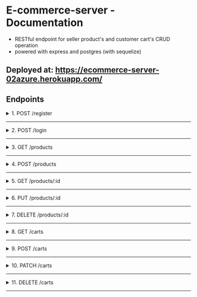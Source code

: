 # E-commerce-server - Documentation
* RESTful endpoint for seller product's and customer cart's CRUD operation
* powered with express and postgres (with sequelize)

## Deployed at: https://ecommerce-server-02azure.herokuapp.com/

## Endpoints 

<details>
<summary>1. POST /register</summary>

&nbsp;

> Register a new user ( as customer )

&nbsp;

**Request Body**
``` JS
{
  username: "otong322 <alphanumeric>" 
  email: "otong@mail.com",
  password: "pass123"
}
```

**Response (201)**
``` JSON
{
  "id": 1,
  "username": "otong322",
  "email": "otong@mail.com"
}
```

**Response (400) (validation error: example: username is using non alphanumeric and incorrect email format)**
``` JSON
{
  "error": [
    "Please fill username with alphanumeric characters only",
    "Please fill your email with following format: example@mail.com"
  ]
}
```

**Response (400) (Email or username is already registered)**
``` JSON
{
  "error": "This username or email is already registered"
}
```
</details>

---

<details>
<summary>2. POST /login</summary>

&nbsp;

> Logging in a user

&nbsp;

**Request Body**
``` JS
{
  username: "lilynano",
  password: "lilily"
}
```

**Response (200)**
``` JSON
{
    "access_token": "eyJhbGciOiJIUzI1NiIsInR5cCI6IkpXVCJ9.eyJpZCI6MSwidXNlcm5hbWUiOiJsaWx5bmFubyIsImlhdCI6MTYxNzcwMjYwNX0.qjLvckyJeKDSlYKZDqZiAHqazqiUU_zzFNYdu3uXD08",
    "username": "lilynano"
```

**Response (400) (id and/or password is empty or null)**
``` JSON
{
  "error": "Please fill both of the fields"
}
```

**Response (400) (id and/or password isn't matched with any user)**
``` JSON
{
  "error": "Incorrect Username or Password"
}
```

</details>

---

<details>
<summary>3. GET /products</summary>

&nbsp;

> View all products 

&nbsp;

**Response (200)**
``` JSON
[
    {
        "id": 6,
        "name": "Raigeki LOB SR unlimited",
        "image_url": "https://i.imgur.com/47TZSQe.jpg",
        "price": 280000,
        "stock": 3,
        "category": "single",
        "detail": "Near Mint condition",
        "createdAt": "2021-04-12T14:04:15.948Z",
        "updatedAt": "2021-04-12T14:04:15.948Z"
    },
    {
        "id": 7,
        "name": "Pokeball Leather Deck Case",
        "image_url": "https://i.imgur.com/IfY0Mj2.jpg",
        "price": 80000,
        "stock": 9,
        "category": "accessory",
        "detail": "High quality deckbox that is enough for 100 large-sized TCG",
        "createdAt": "2021-04-12T14:04:15.948Z",
        "updatedAt": "2021-04-12T14:04:15.948Z"
    },
    ...
]
```
</details>

---
<details>
<summary>4. POST /products</summary>

&nbsp;

> Add a new product 

&nbsp;

**Request Header**
``` JSON
{
  "access_token": "<your access token>"
}
```

**Request Body**
``` JS
{
  name: "smartpon galaksi syamsyung S322",
  image_url: "https://i.kym-cdn.com/entries/icons/facebook/000/025/382/Screen_Shot_2018-02-06_at_3.37.14_PM.jpg",
  price: 32200000,
  stock: 2,
  category: "gadget"
}
```

**Response (201)**
``` JSON
{
  "id": 3,
  "name": "smartpon galaksi syamsyung S322",
  "image_url": "https://i.kym-cdn.com/entries/icons/facebook/000/025/382/Screen_Shot_2018-02-06_at_3.37.14_PM.jpg",
  "price": 32200000,
  "stock": 2,
  "detail": null,
  "category": "gadget",
  "updatedAt": "2021-06-06T09:54:55.311Z",
  "createdAt": "2021-06-06T09:54:55.311Z"
}
```

**Response (400) (validation error, ex: empty name and invalid image_url)**
``` JSON
{
  "error": [
    "Product name can't be empty",
    "image_url must be an URL link"
  ]
}
```
</details>

---
<details>
<summary>5. GET /products/:id</summary>

&nbsp;

> View one product with matched Id

&nbsp;

**Request Header**
``` JSON
{
  "access_token": "<your access token>"
}
```

**Request Parameters**
``` JSON
{
  "id": "<Product id that you want to get>"
}
```

**Response (200)**
``` JSON
{
  "id": 6,
  "name": "Raigeki LOB SR unlimited",
  "image_url": "https://i.imgur.com/47TZSQe.jpg",
  "price": 280000,
  "stock": 3,
  "category": "single",
  "detail": "Near Mint condition",
  "createdAt": "2021-04-12T14:04:15.948Z",
  "updatedAt": "2021-04-12T14:04:15.948Z"
},
```

**Response (404) (id isn't matched with any task)**
``` JSON
{
    "error": "Product with this id is not found"
}
```

</details>

---

<details>
<summary>6. PUT /products/:id</summary>

&nbsp;

> Update a product's data

&nbsp;

**Request Header**
``` JSON
{
  "access_token": "<your access token>"
}
```

**Request Parameters**
``` JSON
{
  "id": "<Product id that you want to update>"
}
```

**Request Body**
``` JS
{
  name: "Edited Name",
  image_url: "https://edited.com/image.jpg",
  price: 3000,
  stock: 10,
  category: "edited cat",
  detail: "edited detail"
}
```

**Response (200)**
``` JSON
{
  "id": 6,
  "name": "Edited Name",
  "image_url": "https://edited.com/image.jpg",
  "price": 3000,
  "stock": 10,
  "category": "edited cat",
  "detail": "edited detail",
  "createdAt": "2021-04-12T14:04:15.948Z",
  "updatedAt": "2021-04-12T14:04:15.948Z"
},
```
**Response (400) (validation error, example: null name)**
``` JSON
{
  "error": [
    "Please fill the product's name"
  ]
}
```
**Response (404) (id isn't matched with any product)**
``` JSON
{
    "error": "Product with this id is not found"
}
```
</details>

---

<details>
<summary>7. DELETE /products/:id</summary>

&nbsp;

> Delete a product

&nbsp;

**Request Header**
``` JSON
{
  "access_token": "<your access token>"
}
```

**Request Parameters**
``` JSON
{
  "id": "<Product id that you want to delete>"
}
```

**Response (200) (with params id = 5)**
``` JSON
{
    "message": "Product with id 5 has been successfully deleted"
}
```

**Response (404) (id isn't matched with any product)**
``` JSON
{
    "error": "Product with this id is not found"
}
```
</details>

---

<details>
<summary>8. GET /carts</summary>

&nbsp;

> Show all user's product in cart

&nbsp;

**Request Header**
``` JSON
{
  "access_token": "<your access token>"
}
```

**Response (200) (will show as empty array if there is no product in user's cart)**
``` JSON
[
  {
    "id": 3,
    "name": "Custom Playmat: Trails of Cold Steel 3",
    "image_url": "https://i.imgur.com/6EkDeLT.png",
    "price": 270000,
    "stock": 2,
    "category": "accessory",
    "detail": "Custom 30 x 45 cm rubber playmat featuring Trails of Cold Steel 3!",
    "createdAt": "2021-04-13T13:37:27.005Z",
    "updatedAt": "2021-04-13T13:37:27.005Z",
    "Cart": {
      "quantity": 1
    }
  },
  {
    "id": 2,
    "name": "Pokeball Leather Deck Case",
    "image_url": "https://i.imgur.com/IfY0Mj2.jpg",
    "price": 80000,
    "stock": 9,
    "category": "accessory",
    "detail": "High quality deckbox that is enough for 100 large-sized TCG",
    "createdAt": "2021-04-13T13:37:27.005Z",
    "updatedAt": "2021-04-13T13:37:27.005Z",
    "Cart": {
      "quantity": 3
    }
  }
]
```

**Response (400) (using admin token key)**
``` JSON
{
  "error": "You are not authorized for this action"
}
```
</details>

---

<details>
<summary>9. POST /carts</summary>

&nbsp;

> Add a product to user's cart. Will patch the cart instead by adding the quantity from POST input if user already own that product in their cart

&nbsp;

**Request Header**
``` JSON
{
  "access_token": "<your access token>"
}
```

**Request Body**
``` JS
{
  ProductId: "<ProductId that you want to add to the cart>",
  quantity: 2 //Number of product that you want to add
}
```

**Response (201)**
``` JSON
{
  "UserId": 2,
  "ProductId": 4,
  "quantity": 2,
  "updatedAt": "2021-04-13T14:27:27.516Z",
  "createdAt": "2021-04-13T14:27:27.516Z"
}
```
**Response (200) (Product already exist in user's cart)**
``` JSON
{
  "UserId": 2,
  "ProductId": 3,
  "quantity": 2,
  "createdAt": "2021-04-13T13:37:27.063Z",
  "updatedAt": "2021-04-13T14:39:52.220Z"
}
```

**Response (400) (Product is not exist yet in cart AND negative or 0 quantity)**
> 0 or negative quantity will substract to the current cart if that product is already exist, and will throw error from PATCH endpoint if the substracted quantity is not a positive number

``` JSON
{
  "error": [
    "Quantity must be a positive number"
  ]
}
```

**Response (400) (quantity is greater than that product's stock)**
``` JSON
{
  "error": "You can't have a quantity with more than product's stock value"
}
```

</details>

---
<details>
<summary>10. PATCH /carts</summary>

&nbsp;

> Update the quantity of a product in user's cart

&nbsp;

**Request Header**
``` JSON
{
  "access_token": "<your access token>"
}
```

**Request Body**
``` JS
{
  ProductId: "<ProductId that you want to update in the cart>",
  quantity: 2 //Number of product that you want to update into
}
```

**Response (200)**
``` JSON
{
  "UserId": 2,
  "ProductId": 3,
  "quantity": 2,
  "createdAt": "2021-04-13T13:37:27.063Z",
  "updatedAt": "2021-04-13T14:39:52.220Z"
}
```

**Response (400) (quantity is greater than that product's stock)**
``` JSON
{
  "error": "You can't have a quantity with more than product's stock value"
}
```
</details>

---
<details>
<summary>11. DELETE /carts</summary>

&nbsp;

> Delete a product from user's cart

&nbsp;

**Request Header**
``` JSON
{
  "access_token": "<your access token>"
}
```

**Request Body**
``` JS
{
  ProductId: "<ProductId that you want to delete from the cart>",
}
```

**Response (200)**
``` JSON
{
  "message": "Item has been successfully removed from your cart"
}
```

**Response (404) (ProductId isn't matched with any product in your cart)**
``` JSON
{
    "error": "Cart with this product id is not found"
}
```
</details>

---

